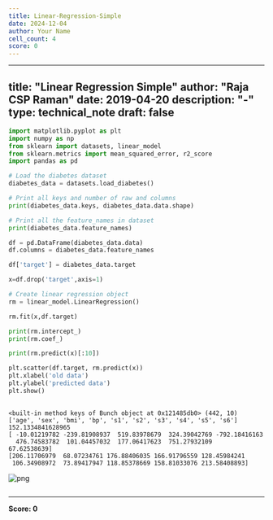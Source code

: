 ```yaml
---
title: Linear-Regression-Simple
date: 2024-12-04
author: Your Name
cell_count: 4
score: 0
---
```


---
title: "Linear Regression Simple"
author: "Raja CSP Raman"
date: 2019-04-20
description: "-"
type: technical_note
draft: false
---

```python
import matplotlib.pyplot as plt
import numpy as np
from sklearn import datasets, linear_model
from sklearn.metrics import mean_squared_error, r2_score
import pandas as pd
```


```python
# Load the diabetes dataset
diabetes_data = datasets.load_diabetes()

# Print all keys and number of raw and columns
print(diabetes_data.keys, diabetes_data.data.shape)

# Print all the feature_names in dataset
print(diabetes_data.feature_names)

df = pd.DataFrame(diabetes_data.data)
df.columns = diabetes_data.feature_names

df['target'] = diabetes_data.target

x=df.drop('target',axis=1)

# Create linear regression object
rm = linear_model.LinearRegression()

rm.fit(x,df.target)

print(rm.intercept_)
print(rm.coef_)

print(rm.predict(x)[:10])

plt.scatter(df.target, rm.predict(x))
plt.xlabel('old data')
plt.ylabel('predicted data')
plt.show()
    
```

    <built-in method keys of Bunch object at 0x121485db0> (442, 10)
    ['age', 'sex', 'bmi', 'bp', 's1', 's2', 's3', 's4', 's5', 's6']
    152.1334841628965
    [ -10.01219782 -239.81908937  519.83978679  324.39042769 -792.18416163
      476.74583782  101.04457032  177.06417623  751.27932109   67.62538639]
    [206.11706979  68.07234761 176.88406035 166.91796559 128.45984241
     106.34908972  73.89417947 118.85378669 158.81033076 213.58408893]



    
![png](/mlnotes/images/linear-regression-simple_2_1.png)
    



```python

```


---
**Score: 0**